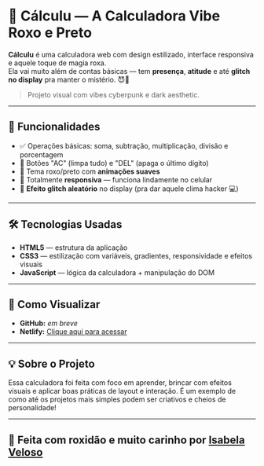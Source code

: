 # 🧮 Cálculu — A Calculadora Vibe Roxo e Preto

**Cálculu** é uma calculadora web com design estilizado, interface responsiva e aquele toque de magia roxa.  
Ela vai muito além de contas básicas — tem **presença**, **atitude** e até **glitch no display** pra manter o mistério. 😈💜

> Projeto visual com vibes cyberpunk e dark aesthetic.

---

## 🔮 Funcionalidades

- ✅ Operações básicas: soma, subtração, multiplicação, divisão e porcentagem  
- 🧼 Botões "AC" (limpa tudo) e "DEL" (apaga o último dígito)  
- 🌌 Tema roxo/preto com **animações suaves**  
- 📱 Totalmente **responsiva** — funciona lindamente no celular  
- 👾 **Efeito glitch aleatório** no display (pra dar aquele clima hacker 💻)

---

## 🛠️ Tecnologias Usadas

- **HTML5** — estrutura da aplicação  
- **CSS3** — estilização com variáveis, gradientes, responsividade e efeitos visuais  
- **JavaScript** — lógica da calculadora + manipulação do DOM  

---

## 🚀 Como Visualizar

- **GitHub:** *em breve*  
- **Netlify:** [Clique aqui para acessar](https://calculupurplevibe.netlify.app/)

---

## 💡 Sobre o Projeto

Essa calculadora foi feita com foco em aprender, brincar com efeitos visuais e aplicar boas práticas de layout e interação. É um exemplo de como até os projetos mais simples podem ser criativos e cheios de personalidade!

---

## 🧡 Feita com roxidão e muito carinho por [Isabela Veloso](mailto:ic.veloso2004@gmail.com)



